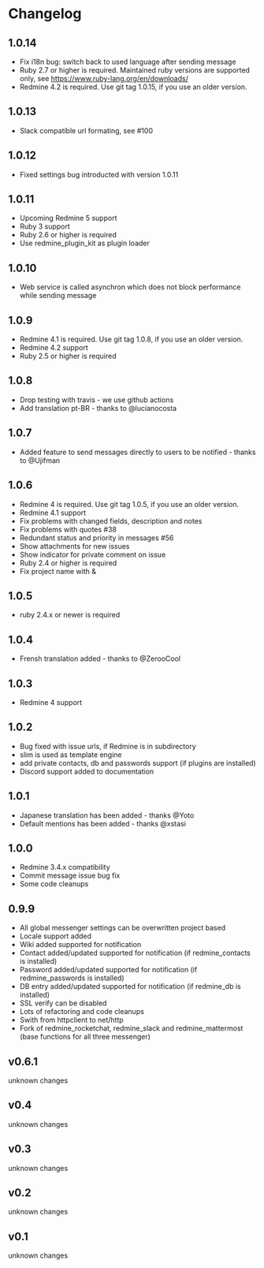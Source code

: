 Changelog
=========

1.0.14
------

- Fix i18n bug: switch back to used language after sending message
- Ruby 2.7 or higher is required. Maintained ruby versions are supported only, see <https://www.ruby-lang.org/en/downloads/>
- Redmine 4.2 is required. Use git tag 1.0.15, if you use an older version.

1.0.13
------

- Slack compatible url formating, see #100

1.0.12
------

- Fixed settings bug introducted with version 1.0.11

1.0.11
------

- Upcoming Redmine 5 support
- Ruby 3 support
- Ruby 2.6 or higher is required
- Use redmine_plugin_kit as plugin loader

1.0.10
------

- Web service is called asynchron which does not block performance while sending message

1.0.9
-----

- Redmine 4.1 is required. Use git tag 1.0.8, if you use an older version.
- Redmine 4.2 support
- Ruby 2.5 or higher is required

1.0.8
-----

- Drop testing with travis - we use github actions
- Add translation pt-BR - thanks to @lucianocosta

1.0.7
-----

- Added feature to send messages directly to users to be notified - thanks to @Ujifman

1.0.6
-----

- Redmine 4 is required. Use git tag 1.0.5, if you use an older version.
- Redmine 4.1 support
- Fix problems with changed fields, description and notes
- Fix problems with quotes #38
- Redundant status and priority in messages #56
- Show attachments for new issues
- Show indicator for private comment on issue
- Ruby 2.4 or higher is required
- Fix project name with &

1.0.5
-----

- ruby 2.4.x or newer is required

1.0.4
-----

- Frensh translation added - thanks to @ZerooCool

1.0.3
-----

- Redmine 4 support

1.0.2
-----

- Bug fixed with issue urls, if Redmine is in subdirectory
- slim is used as template engine
- add private contacts, db and passwords support (if plugins are installed)
- Discord support added to documentation

1.0.1
-----

- Japanese translation has been added - thanks @Yoto
- Default mentions has been added - thanks @xstasi

1.0.0
-----

- Redmine 3.4.x compatibility
- Commit message issue bug fix
- Some code cleanups

0.9.9
-----

- All global messenger settings can be overwritten project based
- Locale support added
- Wiki added supported for notification
- Contact added/updated supported for notification (if redmine_contacts is installed)
- Password added/updated supported for notification (if redmine_passwords is installed)
- DB entry added/updated supported for notification (if redmine_db is installed)
- SSL verify can be disabled
- Lots of refactoring and code cleanups
- Swith from httpclient to net/http
- Fork of redmine_rocketchat, redmine_slack and redmine_mattermost (base functions for all three messenger)

v0.6.1
------

unknown changes

v0.4
----

unknown changes

v0.3
----

unknown changes

v0.2
----

unknown changes

v0.1
----

unknown changes
